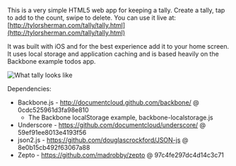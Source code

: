 This is a very simple HTML5 web app for keeping a tally. Create a tally, tap to add to the count, swipe to delete. You can use it live at: [http://tylorsherman.com/tally/tally.html](http://tylorsherman.com/tally/tally.html)

It was built with iOS and for the best experience add it to your home screen. It uses local storage and application caching and is based heavily on the Backbone example todos app.

![What tally looks
like](https://github.com/tylor/tally/raw/master/iphone.png)

Dependencies:

* Backbone.js - http://documentcloud.github.com/backbone/ @ 0cdc525961d3fa98e810
  * The Backbone localStorage example, backbone-localstorage.js
* Underscore - https://github.com/documentcloud/underscore/ @ 59ef91ee8013e4193f56
* json2.js - https://github.com/douglascrockford/JSON-js @ 8e0b15cb492f63067a88
* Zepto - https://github.com/madrobby/zepto @ 97c4fe297dc4d14c3c71
